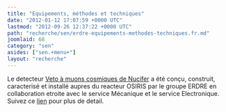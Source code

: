 ```yaml
---
title: "Equipements, méthodes et techniques"
date: "2012-01-12 17:07:59 +0000 UTC"
lastmod: "2012-09-26 12:37:22 +0000 UTC"
path: "recherche/sen/erdre-equipements-methodes-techniques.fr.md"
joomlaid: 68
category: "sen"
asides: ["sen.+menu+"]
layout: "recherche"
---
```

Le detecteur [Veto à muons cosmiques de Nucifer](/services-techniques-et-administration/mecanique/projets-realisations.fr) a été conçu, construit, caracterisé et installé aupres du reacteur OSIRIS par le groupe ERDRE en collaboration etroite avec le service Mécanique et le service Electronique. Suivez ce [lien](/recherche/sen/equipments-methods-and-techniques.en) pour plus de detail.
